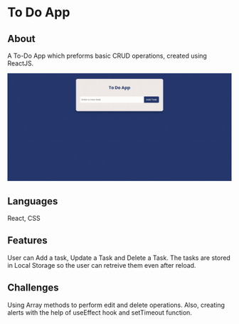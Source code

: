 # To Do App

## About

A To-Do App which preforms basic CRUD operations, created using ReactJS.

<img src='./public/to-do-app.gif' />

## Languages

React, CSS

## Features

User can Add a task, Update a Task and Delete a Task. The tasks are stored in Local Storage so the user can retreive them even after reload.

## Challenges

Using Array methods to perform edit and delete operations. Also, creating alerts with the help of useEffect hook and setTimeout function.
